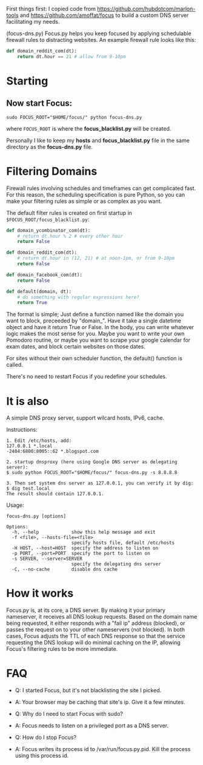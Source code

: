 First things first: I copied code from https://github.com/hubdotcom/marlon-tools
and https://github.com/amoffat/focus to build a custom DNS server facilitating my needs.

(focus-dns.py) Focus.py helps you keep focused by applying schedulable firewall rules
to distracting websites.  An example firewall rule looks like this:

``` python
def domain_reddit_com(dt):
    return dt.hour == 21 # allow from 9-10pm
```

Starting
========

## Now start Focus:

    sudo FOCUS_ROOT="$HOME/focus/" python focus-dns.py

where `FOCUS_ROOT` is where the **focus_blacklist.py** will be created.

Personally I like to keep my **hosts** and **focus_blacklist.py** file in the same directory as the **focus-dns.py** file.

Filtering Domains
=================

Firewall rules involving schedules and timeframes can get complicated fast.
For this reason, the scheduling specification is pure Python, so you can make
your filtering rules as simple or as complex as you want.

The default filter rules is created on first startup in `$FOCUS_ROOT/focus_blacklist.py`:

```python
def domain_ycombinator_com(dt):
    # return dt.hour % 2 # every other hour
    return False

def domain_reddit_com(dt):
    # return dt.hour in (12, 21) # at noon-1pm, or from 9-10pm
    return False

def domain_facebook_com(dt):
    return False

def default(domain, dt):
    # do something with regular expressions here?
    return True
```

The format is simple; Just define a function named like the domain you
want to block, preceeded by "domain_".  Have it take a single datetime object
and have it return True or False.  In the body, you can write whatever logic
makes the most sense for
you.  Maybe you want to write your own Pomodoro routine, or maybe you want to
scrape your google calendar for exam dates, and block certain websites on those dates.

For sites without their own scheduler function, the default() function is called.

There's no need to restart Focus if you redefine your schedules.

# It is also
A simple DNS proxy server, support wilcard hosts, IPv6, cache.

Instructions:
```
1. Edit /etc/hosts, add:
127.0.0.1 *.local
-2404:6800:8005::62 *.blogspot.com

2. startup dnsproxy (here using Google DNS server as delegating server):
$ sudo python FOCUS_ROOT="$HOME/focus/" focus-dns.py -s 8.8.8.8

3. Then set system dns server as 127.0.0.1, you can verify it by dig:
$ dig test.local
The result should contain 127.0.0.1.

```

Usage:
```
focus-dns.py [options]

Options:
  -h, --help            show this help message and exit
  -f <file>, --hosts-file=<file>
                        specify hosts file, default /etc/hosts
  -H HOST, --host=HOST  specify the address to listen on
  -p PORT, --port=PORT  specify the port to listen on
  -s SERVER, --server=SERVER
                        specify the delegating dns server
  -C, --no-cache        disable dns cache
```

How it works
============

Focus.py is, at its core, a DNS server.  By making it your primary nameserver,
it receives all DNS lookup requests.  Based on the domain name being requested,
it either responds with a "fail ip" address (blocked), or passes the request
on to your other nameservers (not blocked).  In both cases, Focus adjusts the TTL of each
DNS response so that the service requesting the DNS lookup will do minimal
caching on the IP, allowing Focus's filtering rules to be more immediate.


FAQ
===

- Q: I started Focus, but it's not blacklisting the site I picked.
- A: Your browser may be caching that site's ip.  Give it a few minutes.

- Q: Why do I need to start Focus with sudo?
- A: Focus needs to listen on a privileged port as a DNS server.

- Q: How do I stop Focus?
- A: Focus writes its process id to /var/run/focus.py.pid.  Kill the process using this process id.
